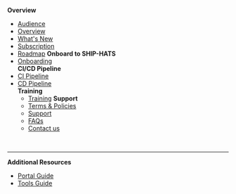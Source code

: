 **Overview**
  - [Audience](audience)
  - [Overview](ship-hats-overview)
  - [What's New](whats-new)
  - [Subscription](subscription)
  - [Roadmap](roadmap)
**Onboard to SHIP-HATS**  
  - [Onboarding](onboarding-to-ship-hats)   
**CI/CD Pipeline**
- [CI Pipeline](ci-pipeline)  
- [CD Pipeline](cd-pipeline)   
**Training**
  - [Training](training)
**Support**
  - [Terms & Policies](terms-and-policies)
  - [Support](support)
  - [FAQs](faqs)
  - [Contact us](contact-us) 

&nbsp;

---
**Additional Resources**
  - [Portal Guide](https://docs.developer.tech.gov.sg/docs/ship-hats-portal-guide/#/ship-hats-portal-overview) 
  - [Tools Guide](https://docs.developer.tech.gov.sg/docs/ship-hats-tools-guide/#/tools-overview) 

<!--  
  - [Document History](document-history) 
  - [Snippet Sample](snippets/snippet-sample)
  - [Another one](snippets/_snippet-sample)
  - [Documentation Resources](doc-resources)
  - [Video Library](video-library)
  - [Webinars](webinars)
  - [Workshops](workshops)
  - [Book session](book-session)
  - [Request trial](request-trial)
  - [Request training](request-training)
  - [Templates](templates)  
  -->